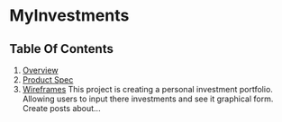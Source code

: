 # MyInvestments
## Table Of Contents
1. [Overview](#Overview)
2. [Product Spec](#Product-Spec)
3. [Wireframes](#Wireframes)
This project is creating a personal investment portfolio. Allowing users to input there investments and see it graphical form. Create posts about...

#
